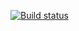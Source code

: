 [![Build status](https://ci.appveyor.com/api/projects/status/7xm1htd6vse7khjc?svg=true)](https://ci.appveyor.com/project/BadmaV/findby)
